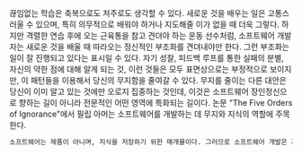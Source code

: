 끊임없는 학습은 축복으로도 저주로도 생각할 수 있다. 새로운 것을 배우는 일은 고통스러울 수 있으며, 특히 의무적으로 배워야 하거나 지도해줄 이가 없을 때 더욱 그렇다. 하지만 격렬한 연습 후에 오는 근육통을 참고 견뎌야 하는 운동 선수처럼, 소프트웨어 개발자는 새로운 것을 배울 때 따라오는 정신적인 부조화를 견뎌내야만 한다. 그런 부조화는 일이 잘 진행되고 있다는 표시일 수 있다. 자기 성찰, 피드백 루프를 통한 실패의 분별, 자신의 약한 점에 대해 알게 되는 것, 이런 것들은 모두 표면상으로는 부정적으로 보이지만, 이 패턴들을 이용해서 당신의 무지함을 줄여갈 수 있다. 무지를 줄이는 다른 대안은 당신이 이미 알고 있는 것에만 오로지 집중하는 것인데, 이것은 소프트웨어 장인정신으로 향하는 길이 아니라 전문적인 어떤 영역에 특화되는 길이다. 논문 "The Five Orders of Ignorance"에서 필립 아머는 소프트웨어를 개발하는 데 무지와 지식의 역할에 주목 한다.

```md
소프트웨어는 제품이 아니며, 지식을 저장하기 위한 매개물이다. 그러므로 소프트웨어 개발은 제품 생산 활동이 아니라 지식을 습득하는 활동이다. 지식은 무지란 동전의 다른 면일 뿐이다. 따라서 소프트웨어 개발이란 무지를 줄이는 행위라 할 수 있다.
```